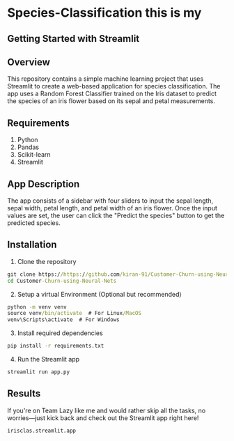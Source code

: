 # Species-Classification this is my
## Getting Started with Streamlit 

## Overview
This repository contains a simple machine learning project that uses Streamlit to create a web-based application for species classification. The app uses a Random Forest Classifier trained on the Iris dataset to predict the species of an iris flower based on its sepal and petal measurements.

## Requirements
1. Python
2. Pandas
3. Scikit-learn
4. Streamlit

## App Description 
The app consists of a sidebar with four sliders to input the sepal length, sepal width, petal length, and petal width of an iris flower. Once the input values are set, the user can click the "Predict the species" button to get the predicted species.

## Installation 
1. Clone the repository
```cmd
git clone https://https://github.com/kiran-91/Customer-Churn-using-Neural-Nets.git
cd Customer-Churn-using-Neural-Nets
```
2. Setup a virtual Environment (Optional but recommended)
```cmd
python -m venv venv
source venv/bin/activate  # For Linux/MacOS
venv\Scripts\activate  # For Windows
```
3. Install required dependencies
```cmd
pip install -r requirements.txt
```
4. Run the Streamlit app
```cmd
streamlit run app.py
```

## Results
If you're on Team Lazy like me and would rather skip all the tasks, no worries—just kick back and check out the Streamlit app right here!
```cmd
irisclas.streamlit.app
```
